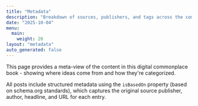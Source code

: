 ```yaml
---
title: "Metadata"
description: "Breakdown of sources, publishers, and tags across the commonplace book"
date: "2025-10-04"
menu:
  main:
    weight: 20
layout: "metadata"
auto_generated: false
---
```


This page provides a meta-view of the content in this digital commonplace book - showing where ideas come from and how they're categorized.

All posts include structured metadata using the `isBasedOn` property (based on schema.org standards), which captures the original source publisher, author, headline, and URL for each entry.

